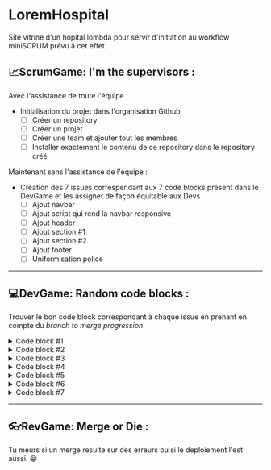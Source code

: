 # LoremHospital
Site vitrine d'un hopital lombda pour servir d'initiation au workflow miniSCRUM prévu à cet effet.

## 📈ScrumGame: I'm the supervisors :
Avec l'assistance de toute l'équipe :

* Initialisation du projet dans l'organisation Github
  - [ ] Créer un repository
  - [ ] Créer un projet
  - [ ] Créer une team et ajouter tout les membres
  - [ ] Installer exactement le contenu de ce repository dans le repository créé

 Maintenant sans l'assistance de l'équipe :

* Création des 7 issues correspendant aux 7 code blocks présent dans le DevGame et les assigner de façon équitable aux Devs
  - [ ] Ajout navbar
  - [ ] Ajout script qui rend la navbar responsive
  - [ ] Ajout header
  - [ ] Ajout section #1
  - [ ] Ajout section #2
  - [ ] Ajout footer
  - [ ] Uniformisation police

 ***
  
## 💻DevGame: Random code blocks :
Trouver le bon code block correspondant à chaque issue en prenant en compte du *branch to merge progression*.

<details>
  <summary>Code block #1</summary>
  
  ```html
  <!-- First Grid -->
  <div class="w3-row-padding w3-padding-64 w3-container">
    <div class="w3-content">
      <div class="w3-twothird">
        <h1>Lorem Ipsum</h1>
        <h5 class="w3-padding-32">Lorem ipsum dolor sit amet, consectetur adipiscing elit, sed do eiusmod tempor incididunt ut labore et dolore magna aliqua. Ut enim ad minim veniam, quis nostrud exercitation ullamco laboris nisi ut aliquip ex ea commodo consequat.</h5>

        <p class="w3-text-grey">Lorem ipsum dolor sit amet, consectetur adipiscing elit, sed do eiusmod tempor incididunt ut labore et dolore magna aliqua. Ut enim ad minim veniam, quis nostrud exercitation ullamco laboris nisi ut aliquip ex ea commodo consequat. Excepteur sint
          occaecat cupidatat non proident, sunt in culpa qui officia deserunt mollit anim id est laborum consectetur adipiscing elit, sed do eiusmod tempor incididunt ut labore et dolore magna aliqua. Ut enim ad minim veniam, quis nostrud exercitation ullamco
          laboris nisi ut aliquip ex ea commodo consequat.</p>
      </div>

      <div class="w3-third w3-center">
        <i class="fa fa-anchor w3-padding-64 w3-text-red"></i>
      </div>
    </div>
  </div>
  ```

</details>

<details>
  <summary>Code block #2</summary>
  
  ```css
  body,h1,h2,h3,h4,h5,h6 {font-family: "Lato", sans-serif}
  .w3-bar,h1,button {font-family: "Montserrat", sans-serif}
  .fa-anchor,.fa-coffee {font-size:200px}
  ```

</details>

<details>
  <summary>Code block #3</summary>
  
  ```html
  <div class="w3-top">
    <div class="w3-bar w3-red w3-card w3-left-align w3-large">
      <a class="w3-bar-item w3-button w3-hide-medium w3-hide-large w3-right w3-padding-large w3-hover-white w3-large w3-red" href="javascript:void(0);" onclick="myFunction()" title="Toggle Navigation Menu"><i class="fa fa-bars"></i></a>
      <a href="#" class="w3-bar-item w3-button w3-padding-large w3-white">Home</a>
      <a href="#" class="w3-bar-item w3-button w3-hide-small w3-padding-large w3-hover-white">Link 1</a>
      <a href="#" class="w3-bar-item w3-button w3-hide-small w3-padding-large w3-hover-white">Link 2</a>
      <a href="#" class="w3-bar-item w3-button w3-hide-small w3-padding-large w3-hover-white">Link 3</a>
      <a href="#" class="w3-bar-item w3-button w3-hide-small w3-padding-large w3-hover-white">Link 4</a>
    </div>

    <div id="navDemo" class="w3-bar-block w3-white w3-hide w3-hide-large w3-hide-medium w3-large">
      <a href="#" class="w3-bar-item w3-button w3-padding-large">Link 1</a>
      <a href="#" class="w3-bar-item w3-button w3-padding-large">Link 2</a>
      <a href="#" class="w3-bar-item w3-button w3-padding-large">Link 3</a>
      <a href="#" class="w3-bar-item w3-button w3-padding-large">Link 4</a>
    </div>
  </div>
  ```
  
</details>

<details>
  <summary>Code block #4</summary>
  
  ```html
  <footer class="w3-container w3-padding-64 w3-center w3-opacity">  
    <div class="w3-xlarge w3-padding-32">
      <i class="fa fa-facebook-official w3-hover-opacity"></i>
      <i class="fa fa-instagram w3-hover-opacity"></i>
      <i class="fa fa-snapchat w3-hover-opacity"></i>
      <i class="fa fa-pinterest-p w3-hover-opacity"></i>
      <i class="fa fa-twitter w3-hover-opacity"></i>
      <i class="fa fa-linkedin w3-hover-opacity"></i>
   </div>
   <p>Powered by <a href="https://www.w3schools.com/w3css/default.asp" target="_blank">w3.css</a></p>
  </footer>
  ```

</details>

<details>
  <summary>Code block #5</summary>
  
  ```html
  <!-- Second Grid -->
  <div class="w3-row-padding w3-light-grey w3-padding-64 w3-container">
    <div class="w3-content">
      <div class="w3-third w3-center">
        <i class="fa fa-coffee w3-padding-64 w3-text-red w3-margin-right"></i>
      </div>

      <div class="w3-twothird">
        <h1>Lorem Ipsum</h1>
        <h5 class="w3-padding-32">Lorem ipsum dolor sit amet, consectetur adipiscing elit, sed do eiusmod tempor incididunt ut labore et dolore magna aliqua. Ut enim ad minim veniam, quis nostrud exercitation ullamco laboris nisi ut aliquip ex ea commodo consequat.</h5>

        <p class="w3-text-grey">Lorem ipsum dolor sit amet, consectetur adipiscing elit, sed do eiusmod tempor incididunt ut labore et dolore magna aliqua. Ut enim ad minim veniam, quis nostrud exercitation ullamco laboris nisi ut aliquip ex ea commodo consequat. Excepteur sint
          occaecat cupidatat non proident, sunt in culpa qui officia deserunt mollit anim id est laborum consectetur adipiscing elit, sed do eiusmod tempor incididunt ut labore et dolore magna aliqua. Ut enim ad minim veniam, quis nostrud exercitation ullamco
          laboris nisi ut aliquip ex ea commodo consequat.</p>
      </div>
    </div>
  </div>

  <div class="w3-container w3-black w3-center w3-opacity w3-padding-64">
      <h1 class="w3-margin w3-xlarge">Quote of the day: live life</h1>
  </div>
  ```

</details>

<details>
  <summary>Code block #6</summary>
  
  ```js
  function myFunction() {
      var x = document.getElementById("navDemo");
      if (x.className.indexOf("w3-show") == -1) {
        x.className += " w3-show";
      } else { 
        x.className = x.className.replace(" w3-show", "");
      }
    }
  ```
  
</details>

<details>
  <summary>Code block #7</summary>
  
  ```html
  <header class="w3-container w3-red w3-center" style="padding:128px 16px">
    <h1 class="w3-margin w3-jumbo">START PAGE</h1>
    <p class="w3-xlarge">Template by w3.css</p>
    <button class="w3-button w3-black w3-padding-large w3-large w3-margin-top">Get Started</button>
  </header>
  ```
  
</details>

 ***

## 👓RevGame: Merge or Die :
Tu meurs si un merge resulte sur des erreurs ou si le deploiement l'est aussi. 😁

